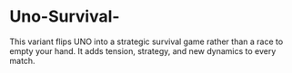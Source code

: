 # Uno-Survival-
This variant flips UNO into a strategic survival game rather than a race to empty your hand. It adds tension, strategy, and new dynamics to every match.
